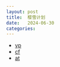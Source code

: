 ```yaml
---
layout: post
title:  樱雪计划
date:   2024-06-30
categories: 
---
```


*   [vp](/vp)
*   [cf](/cf)
*   [at](/at)